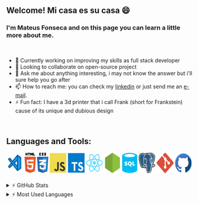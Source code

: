 ## Welcome! Mi casa es su casa 😄
### I'm Mateus Fonseca and on this page you can learn a little more about me.

<br />

- 🔭 Currently working on improving my skills as full stack developer
- 👯 Looking to collaborate on open-source project
- 💬 Ask me about anything interesting, i may not know the answer but i'll sure help you go after
- 📫 How to reach me: you can check my <a href="https://www.linkedin.com/in/mateusfonseca/">linkedin</a> or just send me an <a href="mailto:mateusrfon@gmail.com">e-mail</a>.
- ⚡ Fun fact: I have a 3d printer that i call Frank (short for Frankstein) cause of its unique and dubious design

<br />

## Languages and Tools:
<div style="display: flex; flex-wrap: wrap; margin-bottom: 20px">
<img align="left" style="margin-right: 3px; margin-bottom: 3px" alt="Visual Studio Code" title="#Visual Studio Code" width="45px" src="./assets/visual-studio-code.svg" />

<img align="left" style="margin-right: 3px; margin-bottom: 3px" alt="HTML5" title="#HTML5" width="30px" src="./assets/html5.svg" />
<!--Html5 Icon by Maninder Kaur on Iconscout-->

<img align="left" style="margin-right: 3px; margin-bottom: 3px" alt="CSS3" title="#CSS3" width="30px" src="./assets/css3.svg" />
<!--Css3 Icon by Maninder Kaur on Iconscout-->

<img align="left" style="margin-right: 3px; margin-bottom: 3px" alt="Javascript" title="#Javascript" width="45px" src="./assets/javascript.svg" />
<!--Javascript Icon by Icon Mafia on Iconscout-->

<img align="left" style="margin-right: 3px; margin-bottom: 3px" alt="Typescript" title="#Typescript" width="45px" src="./assets/typescript.svg" />
<!--Typescript Icon by Icon Mafia on Iconscout-->

<img align="left" style="margin-right: 3px; margin-bottom: 3px" alt="React" title="#React" width="45px" src="./assets/react.svg" />
<!--Typescript Icon by Icon Mafia on Iconscout-->

<img align="left" style="margin-right: 3px; margin-bottom: 3px" alt="Nodejs" title="#Nodejs" width="45px" src="./assets/nodejs.svg" />
<!--Node Dot Js Icon by Icon 54 on Iconscout-->

<img align="left" style="margin-right: 3px; margin-bottom: 3px" alt="SQL" title="#SQL" width="40px" src="./assets/sql-database-generic.svg" />
<!--SQL database generic Icon from Azure Vector Icons pack on Iconduck-->

<img align="left" style="margin-right: 3px; margin-bottom: 3px" alt="Postgresql" title="#Postgresql" width="45px" src="./assets/postgresql.svg" />
<!--Postgresql Icon  by Icon 54 on Iconscout-->

<img align="left" style="margin-right: 3px; margin-bottom: 3px" alt="Git" title="#Git" width="45px" src="./assets/git.svg" />
<!--Git Icon by Icon Mafia on Iconscout-->

<img align="left" style="margin-right: 3px; margin-bottom: 3px" alt="Github" title="#Github" width="45px" src="./assets/github.svg" />
<!--Github Icon by Roundicons .com on Iconscout-->
</div>

<details>
  <summary> ⚡  GitHub Stats</summary>
<a  href="https://github.com/mateusrfon">
  <img  height="180em" src="https://github-readme-stats.vercel.app/api?username=mateusrfon&theme=monokai&show_icons=true">
</a>
</details>
<details>
  <summary> ⚡  Most Used Languages</summary>

<a  href="https://github.com/mateusrfon">
  <img  height="180em"  src="https://github-readme-stats.vercel.app/api/top-langs/?username=mateusrfon&theme=monokai&layout=compact">
</a>
</details>
